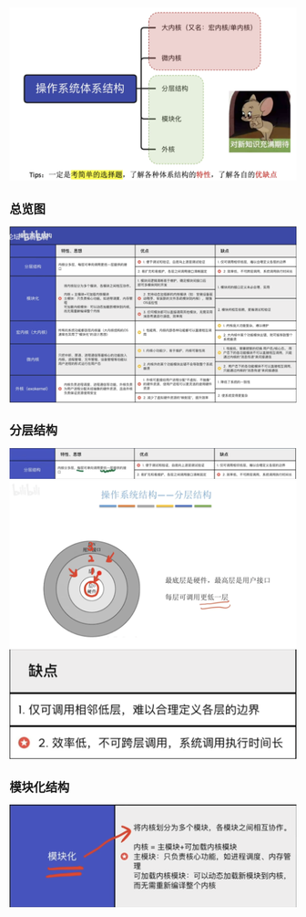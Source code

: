 

![输入图片说明](/imgs/2025-07-26/oo1sqF0YflwzW5lF.png)
## 总览图
![输入图片说明](/imgs/2025-07-26/vslDR70RFuk6r7V4.png)

## 分层结构
![输入图片说明](/imgs/2025-07-26/uqT7jclVBtaGoxwl.png)
![输入图片说明](/imgs/2025-07-26/7cXVSddgunhwFUKa.png)
![输入图片说明](/imgs/2025-07-26/kFxJJ8ulQwijRFQr.png)

## 模块化结构
![输入图片说明](/imgs/2025-07-26/yoq0soalDi2SZcyK.png)
<!--stackedit_data:
eyJoaXN0b3J5IjpbMTUyMDA5ODU3XX0=
-->